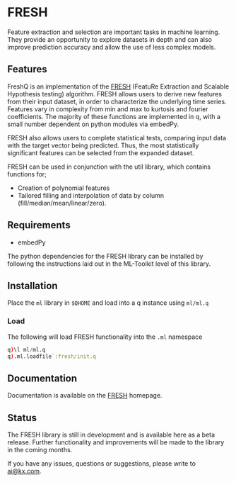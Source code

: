 # FRESH

Feature extraction and selection are important tasks in machine learning. They provide an opportunity to explore datasets in depth and can also improve prediction accuracy and allow the use of less complex models.

## Features
FreshQ is an implementation of the [FRESH](https://arxiv.org/pdf/1610.07717v3.pdf) (FeatuRe Extraction and Scalable Hypothesis testing) algorithm. FRESH allows users to derive new features from their input dataset, in order to characterize the underlying time series. Features vary in complexity from min and max to kurtosis and fourier coefficients. The majority of these functions are implemented in q, with a small number dependent on python modules via embedPy.

FRESH also allows users to complete statistical tests, comparing input data with the target vector being predicted. Thus, the most statistically significant features can be selected from the expanded dataset.

FRESH can be used in conjunction with the util library, which contains functions for;
- Creation of polynomial features
- Tailored filling and interpolation of data by column (fill/median/mean/linear/zero).

## Requirements

- embedPy

The python dependencies for the FRESH library can be installed by following the instructions laid out in the ML-Toolkit level of this library.

## Installation

Place the `ml` library in `$QHOME` and load into a q instance using `ml/ml.q`

### Load

The following will load FRESH functionality into the `.ml` namespace  
```q
q)\l ml/ml.q
q).ml.loadfile`:fresh/init.q
```

## Documentation

Documentation is available on the [FRESH](https://code.kx.com/v2/ml/toolkit/fresh/) homepage.

## Status
  
The FRESH library is still in development and is available here as a beta release. Further functionality and improvements will be made to the library in the coming months.

If you have any issues, questions or suggestions, please write to ai@kx.com.
